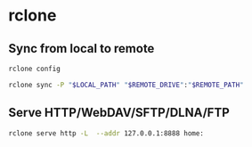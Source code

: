 # rclone

## Sync from local to remote

```sh
rclone config

rclone sync -P "$LOCAL_PATH" "$REMOTE_DRIVE":"$REMOTE_PATH"
```

## Serve HTTP/WebDAV/SFTP/DLNA/FTP

```bash
rclone serve http -L  --addr 127.0.0.1:8888 home:
```
